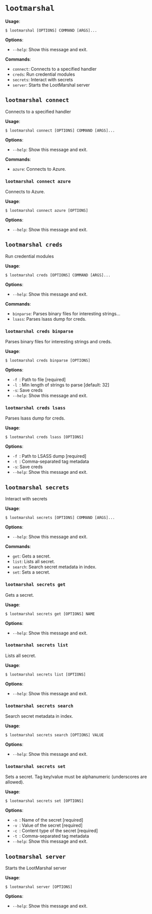# `lootmarshal`

**Usage**:

```console
$ lootmarshal [OPTIONS] COMMAND [ARGS]...
```

**Options**:

* `--help`: Show this message and exit.

**Commands**:

* `connect`: Connects to a specified handler
* `creds`: Run credential modules
* `secrets`: Interact with secrets
* `server`: Starts the LootMarshal server

## `lootmarshal connect`

Connects to a specified handler

**Usage**:

```console
$ lootmarshal connect [OPTIONS] COMMAND [ARGS]...
```

**Options**:

* `--help`: Show this message and exit.

**Commands**:

* `azure`: Connects to Azure.

### `lootmarshal connect azure`

Connects to Azure.

**Usage**:

```console
$ lootmarshal connect azure [OPTIONS]
```

**Options**:

* `--help`: Show this message and exit.

## `lootmarshal creds`

Run credential modules

**Usage**:

```console
$ lootmarshal creds [OPTIONS] COMMAND [ARGS]...
```

**Options**:

* `--help`: Show this message and exit.

**Commands**:

* `binparse`: Parses binary files for interesting strings...
* `lsass`: Parses lsass dump for creds.

### `lootmarshal creds binparse`

Parses binary files for interesting strings and creds. 

**Usage**:

```console
$ lootmarshal creds binparse [OPTIONS]
```

**Options**:

* `-f `: Path to file  [required]
* `-l `: Min length of strings to parse  [default: 32]
* `-s`: Save creds
* `--help`: Show this message and exit.

### `lootmarshal creds lsass`

Parses lsass dump for creds. 

**Usage**:

```console
$ lootmarshal creds lsass [OPTIONS]
```

**Options**:

* `-f `: Path to LSASS dump  [required]
* `-t `: Comma-separated tag metadata
* `-s`: Save creds
* `--help`: Show this message and exit.

## `lootmarshal secrets`

Interact with secrets

**Usage**:

```console
$ lootmarshal secrets [OPTIONS] COMMAND [ARGS]...
```

**Options**:

* `--help`: Show this message and exit.

**Commands**:

* `get`: Gets a secret.
* `list`: Lists all secret.
* `search`: Search secret metadata in index.
* `set`: Sets a secret.

### `lootmarshal secrets get`

Gets a secret.

**Usage**:

```console
$ lootmarshal secrets get [OPTIONS] NAME
```

**Options**:

* `--help`: Show this message and exit.

### `lootmarshal secrets list`

Lists all secret.

**Usage**:

```console
$ lootmarshal secrets list [OPTIONS]
```

**Options**:

* `--help`: Show this message and exit.

### `lootmarshal secrets search`

Search secret metadata in index.

**Usage**:

```console
$ lootmarshal secrets search [OPTIONS] VALUE
```

**Options**:

* `--help`: Show this message and exit.

### `lootmarshal secrets set`

Sets a secret. Tag key/value must be alphanumeric (underscores are allowed).

**Usage**:

```console
$ lootmarshal secrets set [OPTIONS]
```

**Options**:

* `-n `: Name of the secret  [required]
* `-v `: Value of the secret  [required]
* `-c `: Content type of the secret  [required]
* `-t `: Comma-separated tag metadata
* `--help`: Show this message and exit.

## `lootmarshal server`

Starts the LootMarshal server

**Usage**:

```console
$ lootmarshal server [OPTIONS]
```

**Options**:

* `--help`: Show this message and exit.
